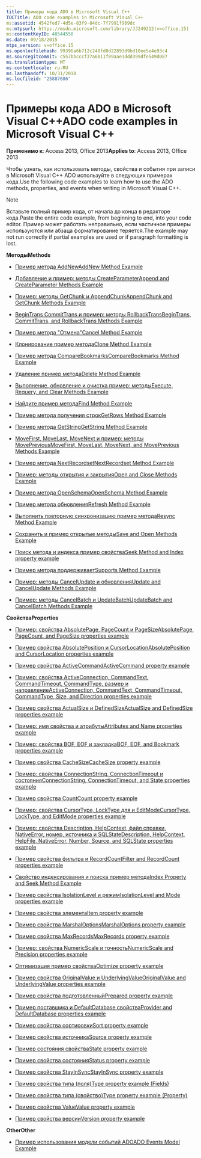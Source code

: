 ```yaml
---
title: Примеры кода ADO в Microsoft Visual C++
TOCTitle: ADO code examples in Microsoft Visual C++
ms:assetid: 4542fed7-4d5e-83f9-84dc-7f7991f969dc
ms:mtpsurl: https://msdn.microsoft.com/library/JJ249212(v=office.15)
ms:contentKeyID: 48544550
ms.date: 09/18/2015
mtps_version: v=office.15
ms.openlocfilehash: 99396a6b712c248fd0d22893d9bd10ee5e4e93c4
ms.sourcegitcommit: c557bbcccf37a6011f89aae1ddd399dfe549d087
ms.translationtype: MT
ms.contentlocale: ru-RU
ms.lasthandoff: 10/31/2018
ms.locfileid: "25887686"
---
```

# <a name="ado-code-examples-in-microsoft-visual-c"></a><span data-ttu-id="c6e13-102">Примеры кода ADO в Microsoft Visual C++</span><span class="sxs-lookup"><span data-stu-id="c6e13-102">ADO code examples in Microsoft Visual C++</span></span>


<span data-ttu-id="c6e13-103">**Применимо к**: Access 2013, Office 2013</span><span class="sxs-lookup"><span data-stu-id="c6e13-103">**Applies to**: Access 2013, Office 2013</span></span>

<span data-ttu-id="c6e13-104">Чтобы узнать, как использовать методы, свойства и события при записи в Microsoft Visual C++ ADO используйте в следующих примерах кода.</span><span class="sxs-lookup"><span data-stu-id="c6e13-104">Use the following code examples to learn how to use the ADO methods, properties, and events when writing in Microsoft Visual C++.</span></span>


> [!NOTE]
> <span data-ttu-id="c6e13-105">Вставьте полный пример кода, от начала до конца в редакторе кода.</span><span class="sxs-lookup"><span data-stu-id="c6e13-105">Paste the entire code example, from beginning to end, into your code editor.</span></span> <span data-ttu-id="c6e13-106">Пример может работать неправильно, если частичное примеры используются или абзаца форматирование теряется.</span><span class="sxs-lookup"><span data-stu-id="c6e13-106">The example may not run correctly if partial examples are used or if paragraph formatting is lost.</span></span>



<span data-ttu-id="c6e13-107">**Методы**</span><span class="sxs-lookup"><span data-stu-id="c6e13-107">**Methods**</span></span>

  - [<span data-ttu-id="c6e13-108">Пример метода AddNew</span><span class="sxs-lookup"><span data-stu-id="c6e13-108">AddNew Method Example</span></span>](addnew-method-example-vc.md)

  - [<span data-ttu-id="c6e13-109">Добавление и пример: методы CreateParameter</span><span class="sxs-lookup"><span data-stu-id="c6e13-109">Append and CreateParameter Methods Example</span></span>](append-and-createparameter-methods-example-vc.md)

  - [<span data-ttu-id="c6e13-110">Пример: методы GetChunk и AppendChunk</span><span class="sxs-lookup"><span data-stu-id="c6e13-110">AppendChunk and GetChunk Methods Example</span></span>](appendchunk-and-getchunk-methods-example-vc.md)

  - [<span data-ttu-id="c6e13-111">BeginTrans CommitTrans и пример: методы RollbackTrans</span><span class="sxs-lookup"><span data-stu-id="c6e13-111">BeginTrans, CommitTrans, and RollbackTrans Methods Example</span></span>](begintrans-committrans-and-rollbacktrans-methods-example-vc.md)

  - [<span data-ttu-id="c6e13-112">Пример метода "Отмена"</span><span class="sxs-lookup"><span data-stu-id="c6e13-112">Cancel Method Example</span></span>](cancel-method-example-vc.md)

  - [<span data-ttu-id="c6e13-113">Клонирование пример метода</span><span class="sxs-lookup"><span data-stu-id="c6e13-113">Clone Method Example</span></span>](clone-method-example-vc.md)

  - [<span data-ttu-id="c6e13-114">Пример метода CompareBookmarks</span><span class="sxs-lookup"><span data-stu-id="c6e13-114">CompareBookmarks Method Example</span></span>](comparebookmarks-method-example-vc.md)

  - [<span data-ttu-id="c6e13-115">Удаление пример метода</span><span class="sxs-lookup"><span data-stu-id="c6e13-115">Delete Method Example</span></span>](delete-method-example-vc.md)

  - [<span data-ttu-id="c6e13-116">Выполнение, обновление и очистка пример: методы</span><span class="sxs-lookup"><span data-stu-id="c6e13-116">Execute, Requery, and Clear Methods Example</span></span>](execute-requery-and-clear-methods-example-vc.md)

  - [<span data-ttu-id="c6e13-117">Найдите пример метода</span><span class="sxs-lookup"><span data-stu-id="c6e13-117">Find Method Example</span></span>](find-method-example-vc.md)

  - [<span data-ttu-id="c6e13-118">Пример метода получения строк</span><span class="sxs-lookup"><span data-stu-id="c6e13-118">GetRows Method Example</span></span>](getrows-method-example-vc.md)

  - [<span data-ttu-id="c6e13-119">Пример метода GetString</span><span class="sxs-lookup"><span data-stu-id="c6e13-119">GetString Method Example</span></span>](getstring-method-example-vc.md)

  - [<span data-ttu-id="c6e13-120">MoveFirst, MoveLast, MoveNext и пример: методы MovePrevious</span><span class="sxs-lookup"><span data-stu-id="c6e13-120">MoveFirst, MoveLast, MoveNext, and MovePrevious Methods Example</span></span>](movefirst-movelast-movenext-and-moveprevious-methods-example-vc.md)

  - [<span data-ttu-id="c6e13-121">Пример метода NextRecordset</span><span class="sxs-lookup"><span data-stu-id="c6e13-121">NextRecordset Method Example</span></span>](nextrecordset-method-example-vc.md)

  - [<span data-ttu-id="c6e13-122">Пример: методы открытия и закрытия</span><span class="sxs-lookup"><span data-stu-id="c6e13-122">Open and Close Methods Example</span></span>](open-and-close-methods-example-vc.md)

  - [<span data-ttu-id="c6e13-123">Пример метода OpenSchema</span><span class="sxs-lookup"><span data-stu-id="c6e13-123">OpenSchema Method Example</span></span>](openschema-method-example-vc.md)

  - [<span data-ttu-id="c6e13-124">Пример метода обновления</span><span class="sxs-lookup"><span data-stu-id="c6e13-124">Refresh Method Example</span></span>](refresh-method-example-vc.md)

  - [<span data-ttu-id="c6e13-125">Выполнить повторную синхронизацию пример метода</span><span class="sxs-lookup"><span data-stu-id="c6e13-125">Resync Method Example</span></span>](resync-method-example-vc.md)

  - [<span data-ttu-id="c6e13-126">Сохранить и пример открытые методы</span><span class="sxs-lookup"><span data-stu-id="c6e13-126">Save and Open Methods Example</span></span>](save-and-open-methods-example-vc.md)

  - [<span data-ttu-id="c6e13-127">Поиск метода и индекса пример свойства</span><span class="sxs-lookup"><span data-stu-id="c6e13-127">Seek Method and Index property example</span></span>](seek-method-and-index-property-example-vc.md)

  - [<span data-ttu-id="c6e13-128">Пример метода поддерживает</span><span class="sxs-lookup"><span data-stu-id="c6e13-128">Supports Method Example</span></span>](supports-method-example-vc.md)

  - [<span data-ttu-id="c6e13-129">Пример: методы CancelUpdate и обновления</span><span class="sxs-lookup"><span data-stu-id="c6e13-129">Update and CancelUpdate Methods Example</span></span>](update-and-cancelupdate-methods-example-vc.md)

  - [<span data-ttu-id="c6e13-130">Пример: методы CancelBatch и UpdateBatch</span><span class="sxs-lookup"><span data-stu-id="c6e13-130">UpdateBatch and CancelBatch Methods Example</span></span>](updatebatch-and-cancelbatch-methods-example-vc.md)

<span data-ttu-id="c6e13-131">**Свойства**</span><span class="sxs-lookup"><span data-stu-id="c6e13-131">**Properties**</span></span>

  - [<span data-ttu-id="c6e13-132">Пример: свойства AbsolutePage, PageCount и PageSize</span><span class="sxs-lookup"><span data-stu-id="c6e13-132">AbsolutePage, PageCount, and PageSize properties example</span></span>](absolutepage-pagecount-and-pagesize-properties-example-vc.md)

  - [<span data-ttu-id="c6e13-133">Пример свойства AbsolutePosition и CursorLocation</span><span class="sxs-lookup"><span data-stu-id="c6e13-133">AbsolutePosition and CursorLocation properties example</span></span>](absoluteposition-and-cursorlocation-properties-example-vc.md)

  - [<span data-ttu-id="c6e13-134">Пример свойства ActiveCommand</span><span class="sxs-lookup"><span data-stu-id="c6e13-134">ActiveCommand property example</span></span>](activecommand-property-example-vc.md)

  - [<span data-ttu-id="c6e13-135">Пример: свойства ActiveConnection, CommandText, CommandTimeout, CommandType, размер и направление</span><span class="sxs-lookup"><span data-stu-id="c6e13-135">ActiveConnection, CommandText, CommandTimeout, CommandType, Size, and Direction properties example</span></span>](activeconnection-commandtext-commandtimeout-commandtype-size-and-direction-properties-example-vc.md)

  - [<span data-ttu-id="c6e13-136">Пример свойства ActualSize и DefinedSize</span><span class="sxs-lookup"><span data-stu-id="c6e13-136">ActualSize and DefinedSize properties example</span></span>](actualsize-and-definedsize-properties-example-vc.md)

  - [<span data-ttu-id="c6e13-137">Пример: имя свойства и атрибуты</span><span class="sxs-lookup"><span data-stu-id="c6e13-137">Attributes and Name properties example</span></span>](attributes-and-name-properties-example-vc.md)

  - [<span data-ttu-id="c6e13-138">Пример: свойства BOF, EOF и закладка</span><span class="sxs-lookup"><span data-stu-id="c6e13-138">BOF, EOF, and Bookmark properties example</span></span>](bof-eof-and-bookmark-properties-example-vc.md)

  - [<span data-ttu-id="c6e13-139">Пример свойства CacheSize</span><span class="sxs-lookup"><span data-stu-id="c6e13-139">CacheSize property example</span></span>](cachesize-property-example-vc.md)

  - [<span data-ttu-id="c6e13-140">Пример: свойства ConnectionString, ConnectionTimeout и состояния</span><span class="sxs-lookup"><span data-stu-id="c6e13-140">ConnectionString, ConnectionTimeout, and State properties example</span></span>](connectionstring-connectiontimeout-and-state-properties-example-vc.md)

  - [<span data-ttu-id="c6e13-141">Пример свойства Count</span><span class="sxs-lookup"><span data-stu-id="c6e13-141">Count property example</span></span>](count-property-example-vc.md)

  - [<span data-ttu-id="c6e13-142">Пример: свойства CursorType, LockType для и EditMode</span><span class="sxs-lookup"><span data-stu-id="c6e13-142">CursorType, LockType, and EditMode properties example</span></span>](cursortype-locktype-and-editmode-properties-example-vc.md)

  - [<span data-ttu-id="c6e13-143">Пример: свойства Description, HelpContext, файл справки, NativeError, номер, источника и SQLState</span><span class="sxs-lookup"><span data-stu-id="c6e13-143">Description, HelpContext, HelpFile, NativeError, Number, Source, and SQLState properties example</span></span>](description-helpcontext-helpfile-nativeerror-number-source-and-sqlstate-properties-example-vc.md)

  - [<span data-ttu-id="c6e13-144">Пример свойства фильтра и RecordCount</span><span class="sxs-lookup"><span data-stu-id="c6e13-144">Filter and RecordCount properties example</span></span>](filter-and-recordcount-properties-example-vc.md)

  - [<span data-ttu-id="c6e13-145">Свойство индексирования и поиска пример метода</span><span class="sxs-lookup"><span data-stu-id="c6e13-145">Index Property and Seek Method Example</span></span>](seek-method-and-index-property-example-vc.md)

  - [<span data-ttu-id="c6e13-146">Пример свойства IsolationLevel и режим</span><span class="sxs-lookup"><span data-stu-id="c6e13-146">IsolationLevel and Mode properties example</span></span>](isolationlevel-and-mode-properties-example-vc.md)

  - [<span data-ttu-id="c6e13-147">Пример свойства элемента</span><span class="sxs-lookup"><span data-stu-id="c6e13-147">Item property example</span></span>](item-property-example-vc.md)

  - [<span data-ttu-id="c6e13-148">Пример свойства MarshalOptions</span><span class="sxs-lookup"><span data-stu-id="c6e13-148">MarshalOptions property example</span></span>](marshaloptions-property-example-vc.md)

  - [<span data-ttu-id="c6e13-149">Пример свойства MaxRecords</span><span class="sxs-lookup"><span data-stu-id="c6e13-149">MaxRecords property example</span></span>](maxrecords-property-example-vc.md)

  - [<span data-ttu-id="c6e13-150">Пример: свойства NumericScale и точность</span><span class="sxs-lookup"><span data-stu-id="c6e13-150">NumericScale and Precision properties example</span></span>](ado-numericscale-and-precision-properties-example-vc.md)

  - [<span data-ttu-id="c6e13-151">Оптимизация пример свойства</span><span class="sxs-lookup"><span data-stu-id="c6e13-151">Optimize property example</span></span>](optimize-property-example-vc.md)

  - [<span data-ttu-id="c6e13-152">Пример свойства OriginalValue и UnderlyingValue</span><span class="sxs-lookup"><span data-stu-id="c6e13-152">OriginalValue and UnderlyingValue properties example</span></span>](originalvalue-and-underlyingvalue-properties-example-vc.md)

  - [<span data-ttu-id="c6e13-153">Пример свойства подготовленный</span><span class="sxs-lookup"><span data-stu-id="c6e13-153">Prepared property example</span></span>](prepared-property-example-vc.md)

  - [<span data-ttu-id="c6e13-154">Пример поставщика и DefaultDatabase свойства</span><span class="sxs-lookup"><span data-stu-id="c6e13-154">Provider and DefaultDatabase properties example</span></span>](provider-and-defaultdatabase-properties-example-vc.md)

  - [<span data-ttu-id="c6e13-155">Пример свойства сортировки</span><span class="sxs-lookup"><span data-stu-id="c6e13-155">Sort property example</span></span>](sort-property-example-vc.md)

  - [<span data-ttu-id="c6e13-156">Пример свойства источника</span><span class="sxs-lookup"><span data-stu-id="c6e13-156">Source property example</span></span>](source-property-example-vc.md)

  - [<span data-ttu-id="c6e13-157">Пример состояния свойства</span><span class="sxs-lookup"><span data-stu-id="c6e13-157">State property example</span></span>](state-property-example-vc.md)

  - [<span data-ttu-id="c6e13-158">Пример свойства состояния</span><span class="sxs-lookup"><span data-stu-id="c6e13-158">Status property example</span></span>](status-property-example-vc.md)

  - [<span data-ttu-id="c6e13-159">Пример свойства StayInSync</span><span class="sxs-lookup"><span data-stu-id="c6e13-159">StayInSync property example</span></span>](stayinsync-property-example-vc.md)

  - [<span data-ttu-id="c6e13-160">Пример свойства типа (поля)</span><span class="sxs-lookup"><span data-stu-id="c6e13-160">Type property example (Fields)</span></span>](type-property-example-field-vc.md)

  - [<span data-ttu-id="c6e13-161">Пример свойства типа (свойство)</span><span class="sxs-lookup"><span data-stu-id="c6e13-161">Type property example (Property)</span></span>](type-property-example-property-vc.md)

  - [<span data-ttu-id="c6e13-162">Пример свойства Value</span><span class="sxs-lookup"><span data-stu-id="c6e13-162">Value property example</span></span>](value-property-example-vc.md)

  - [<span data-ttu-id="c6e13-163">Пример свойства версии</span><span class="sxs-lookup"><span data-stu-id="c6e13-163">Version property example</span></span>](version-property-example-vc.md)

<span data-ttu-id="c6e13-164">**Other**</span><span class="sxs-lookup"><span data-stu-id="c6e13-164">**Other**</span></span>

  - [<span data-ttu-id="c6e13-165">Пример использования модели событий ADO</span><span class="sxs-lookup"><span data-stu-id="c6e13-165">ADO Events Model Example</span></span>](ado-events-model-example-vc.md)

